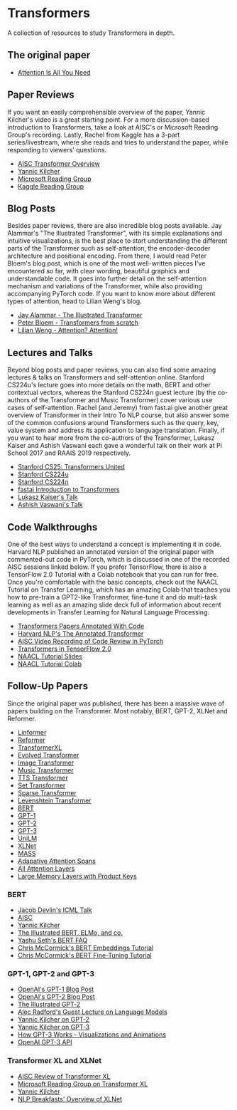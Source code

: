 # Transformers
A collection of resources to study Transformers in depth. 

## The original paper
- [Attention Is All You Need](https://papers.nips.cc/paper/7181-attention-is-all-you-need.pdf)


## Paper Reviews
If you want an easily comprehensible overview of the paper, Yannic Kilcher's video is a great starting point. For a more discussion-based introduction to Transformers, take a look at AISC's or Microsoft Reading Group's recording. Lastly, Rachel from Kaggle has a 3-part series/livestream, where she reads and tries to understand the paper, while responding to viewers' questions.  

- [AISC Transformer Overview](https://www.youtube.com/watch?time_continue=2175&v=S0KakHcj_rs)
- [Yannic Kilcher](https://www.youtube.com/watch?v=iDulhoQ2pro)
- [Microsoft Reading Group](https://www.youtube.com/watch?v=y96jfSz2IHY&t=2392s)
- [Kaggle Reading Group](https://www.youtube.com/watch?v=54uLU7Nxyv8&t=2182s)


## Blog Posts
Besides paper reviews, there are also incredible blog posts available. Jay Alammar's "The Illustrated Transformer", with its simple explanations and intuitive visualizations, is the best place to start understanding the different parts of the Transformer such as self-attention, the encoder-decoder architecture and positional encoding. From there, I would read Peter Bloem's blog post, which is one of the most well-written pieces I've encountered so far, with clear wording, beautiful graphics and understandable code. It goes into further detail on the self-attention mechanism and variations of the Transformer, while also providing accompanying PyTorch code. If you want to know more about different types of attention, head to Lilian Weng's blog. 
- [Jay Alammar - The Illustrated Transformer](http://jalammar.github.io/illustrated-transformer/)
- [Peter Bloem - Transformers from scratch](http://www.peterbloem.nl/blog/transformers)
- [Lilian Weng - Attention? Attention!](https://lilianweng.github.io/lil-log/2018/06/24/attention-attention.html)


## Lectures and Talks
Beyond blog posts and paper reviews, you can also find some amazing lectures & talks on Transformers and self-attention online. Stanford CS224u's lecture goes into more details on the math, BERT and other contextual vectors, whereas the Stanford CS224n guest lecture (by the co-authors of the Transformer and Music Transformer) cover various use cases of self-attention. Rachel (and Jeremy) from fast.ai give another great overview of Transformer in their Intro To NLP course, but also answer some of the common confusions around Transformers such as the query, key, value system and address its application to language translation. Finally, if you want to hear more from the co-authors of the Transformer, Lukasz Kaiser and Ashish Vaswani each gave a wonderful talk on their work at Pi School 2017 and RAAIS 2019 respectively.

- [Stanford CS25: Transformers United](https://www.youtube.com/watch?v=lzBB7xoZ3Q8&t=746s)
- [Stanford CS224u](https://www.youtube.com/watch?v=lzBB7xoZ3Q8&t=746s)
- [Stanford CS224n](https://www.youtube.com/watch?v=5vcj8kSwBCY&t=1211s)
- [fastai Introduction to Transformers](https://www.youtube.com/watch?v=AFkGPmU16QA&list=PLtmWHNX-gukKocXQOkQjuVxglSDYWsSh9&index=18&t=848s)
- [Lukasz Kaiser's Talk](https://www.youtube.com/watch?v=rBCqOTEfxvg&t=1075s)
- [Ashish Vaswani's Talk](https://www.youtube.com/watch?v=5vcj8kSwBCY&t=1212s)

## Code Walkthroughs 
One of the best ways to understand a concept is implementing it in code. Harvard NLP published an annotated version of the original paper with commented-out code in PyTorch, which is discussed in one of the recorded AISC sessions linked below. If you prefer TensorFlow, there is also a TensorFlow 2.0 Tutorial with a Colab notebook that you can run for free. Once you're comfortable with the basic concepts, check out the NAACL Tutorial on Transfer Learning, which has an amazing Colab that teaches you how to pre-train a GPT2-like Transformer, fine-tune it and do multi-task learning as well as an amazing slide deck full of information about recent developments in Transfer Learning for Natural Language Processing.
- [Transformers Papers Annotated With Code](https://nn.labml.ai/transformers/index.html)
- [Harvard NLP's The Annotated Transformer](https://www.youtube.com/watch?v=KMY2Knr4iAs)
- [AISC Video Recording of Code Review in PyTorch](https://www.youtube.com/watch?v=KMY2Knr4iAs)
- [Transformers in TensorFlow 2.0](https://www.tensorflow.org/beta/tutorials/text/transformer)
- [NAACL Tutorial Slides](http://tiny.cc/NAACLTransfer)
- [NAACL Tutorial Colab](http://tiny.cc/NAACLTransferColab)



## Follow-Up Papers
Since the original paper was published, there has been a massive wave of papers building on the Transformer. Most notably, BERT, GPT-2, XLNet and Reformer. 
- [Linformer](https://arxiv.org/abs/2006.04768)
- [Reformer](https://openreview.net/forum?id=rkgNKkHtvB)
- [TransformerXL](https://arxiv.org/abs/1901.02860)
- [Evolved Transformer](https://arxiv.org/abs/1901.11117)
- [Image Transformer](https://arxiv.org/abs/1802.05751)
- [Music Transformer](https://arxiv.org/abs/1809.04281)
- [TTS Transformer](https://arxiv.org/abs/1809.08895)
- [Set Transformer](https://arxiv.org/abs/1810.00825)
- [Sparse Transformer](https://arxiv.org/abs/1904.10509)
- [Levenshtein Transformer](https://arxiv.org/abs/1905.11006)
- [BERT](https://arxiv.org/abs/1810.04805)
- [GPT-1](https://s3-us-west-2.amazonaws.com/openai-assets/research-covers/language-unsupervised/language_understanding_paper.pdf)
- [GPT-2](https://d4mucfpksywv.cloudfront.net/better-language-models/language_models_are_unsupervised_multitask_learners.pdf)
- [GPT-3](https://arxiv.org/abs/2005.14165)
- [UniLM](https://arxiv.org/abs/1905.03197)
- [XLNet](https://arxiv.org/abs/1906.08237)
- [MASS](https://arxiv.org/abs/1905.02450)
- [Adapative Attention Spans](https://arxiv.org/abs/1905.07799)
- [All Attention Layers](https://arxiv.org/abs/1907.01470)
- [Large Memory Layers with Product Keys](https://arxiv.org/abs/1907.05242)

### BERT
- [Jacob Devlin's ICML Talk](https://videoken.com/embed/uN4PKDp5HOU?tocitem=4)
- [AISC](https://www.youtube.com/watch?v=BhlOGGzC0Q0)
- [Yannic Kilcher](https://www.youtube.com/watch?v=-9evrZnBorM)
- [The Illustrated BERT, ELMo, and co.](http://jalammar.github.io/illustrated-bert/)
- [Yashu Seth's BERT FAQ](https://yashuseth.blog/2019/06/12/bert-explained-faqs-understand-bert-working/)
- [Chris McCormick's BERT Embeddings Tutorial](https://mccormickml.com/2019/05/14/BERT-word-embeddings-tutorial/)
- [Chris McCormick's BERT Fine-Tuning Tutorial](https://mccormickml.com/2019/07/22/BERT-fine-tuning/)

### GPT-1, GPT-2 and GPT-3
- [OpenAI's GPT-1 Blog Post](https://openai.com/blog/language-unsupervised/)
- [OpenAI's GPT-2 Blog Post](https://openai.com/blog/better-language-models/)
- [The Illustrated GPT-2](https://jalammar.github.io/illustrated-gpt2/)
- [Alec Radford's Guest Lecture on Language Models](https://www.youtube.com/watch?v=GEtbD6pqTTE&t=2057s)
- [Yannic Kilcher on GPT-2](https://www.youtube.com/watch?v=u1_qMdb0kYU)
- [Yannic Kilcher on GPT-3](https://www.youtube.com/watch?v=SY5PvZrJhLE)
- [How GPT-3 Works - Visualizations and Animations](https://jalammar.github.io/how-gpt3-works-visualizations-animations/)
- [OpenAI GPT-3 API](https://openai.com/blog/openai-api/)

### Transformer XL and XLNet
- [AISC Review of Transformer XL](https://www.youtube.com/watch?v=cXZ9YBqH3m0&t=2226s)
- [Microsoft Reading Group on Transformer XL](https://www.youtube.com/watch?v=cXZ9YBqH3m0&t=2226s)
- [Yannic Kilcher](https://www.youtube.com/watch?v=H5vpBCLo74U)
- [NLP Breakfasts' Overview of XLNet](https://www.youtube.com/watch?v=cXZ9YBqH3m0&t=2226s)


